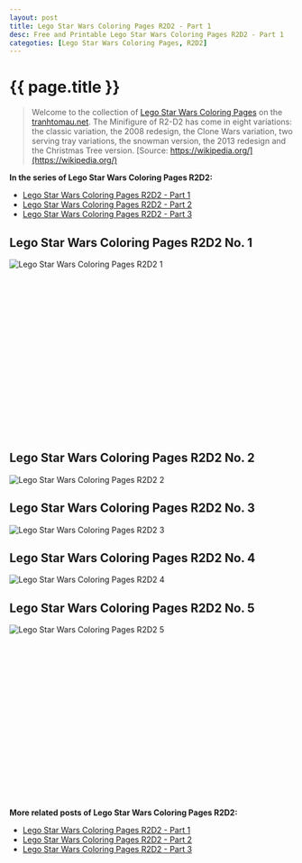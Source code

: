 ```yaml
---
layout: post
title: Lego Star Wars Coloring Pages R2D2 - Part 1
desc: Free and Printable Lego Star Wars Coloring Pages R2D2 - Part 1
categoties: [Lego Star Wars Coloring Pages, R2D2]
---
```

{{ page.title }}
================
> Welcome to the collection of [Lego Star Wars Coloring Pages](http://tranhtomau.net/) on the [tranhtomau.net](http://tranhtomau.net/). The Minifigure of R2-D2 has come in eight variations: the classic variation, the 2008 redesign, the Clone Wars variation, two serving tray variations, the snowman version, the 2013 redesign and the Christmas Tree version. [Source: https://wikipedia.org/](https://wikipedia.org/)

**In the series of Lego Star Wars Coloring Pages R2D2:**

* [Lego Star Wars Coloring Pages R2D2 - Part 1](http://tranhtomau.net/2018/06/09/Lego-Star-Wars-Coloring-Pages-R2D2-part-1.html)
* [Lego Star Wars Coloring Pages R2D2 - Part 2](http://tranhtomau.net/2018/06/09/Lego-Star-Wars-Coloring-Pages-R2D2-part-2.html)
* [Lego Star Wars Coloring Pages R2D2 - Part 3](http://tranhtomau.net/2018/06/09/Lego-Star-Wars-Coloring-Pages-R2D2-part-3.html)

## Lego Star Wars Coloring Pages R2D2 No. 1
![Lego Star Wars Coloring Pages R2D2 1](http://tranhtomau.net/img1/Lego-Star-Wars-Coloring-Pages-R2D2%20(1).jpg "Lego Star Wars Coloring Pages R2D2 1")

<script async src="//pagead2.googlesyndication.com/pagead/js/adsbygoogle.js"></script><!-- Texxtonly --><ins class="adsbygoogle" style="display:inline-block;width:336px;height:280px" data-ad-client="ca-pub-6753140515841889" data-ad-slot="3207852233"></ins><script>(adsbygoogle = window.adsbygoogle || []).push({}); </script>

## Lego Star Wars Coloring Pages R2D2 No. 2
![Lego Star Wars Coloring Pages R2D2 2](http://tranhtomau.net/img1/Lego-Star-Wars-Coloring-Pages-R2D2%20(2).jpg "Lego Star Wars Coloring Pages R2D2 2")

## Lego Star Wars Coloring Pages R2D2 No. 3
![Lego Star Wars Coloring Pages R2D2 3](http://tranhtomau.net/img1/Lego-Star-Wars-Coloring-Pages-R2D2%20(3).jpg "Lego Star Wars Coloring Pages R2D2 3")

## Lego Star Wars Coloring Pages R2D2 No. 4
![Lego Star Wars Coloring Pages R2D2 4](http://tranhtomau.net/img1/Lego-Star-Wars-Coloring-Pages-R2D2%20(4).jpg "Lego Star Wars Coloring Pages R2D2 4")

## Lego Star Wars Coloring Pages R2D2 No. 5
![Lego Star Wars Coloring Pages R2D2 5](http://tranhtomau.net/img1/Lego-Star-Wars-Coloring-Pages-R2D2%20(5).jpg "Lego Star Wars Coloring Pages R2D2 5")

<script async src="//pagead2.googlesyndication.com/pagead/js/adsbygoogle.js"></script><!-- Texxtonly --><ins class="adsbygoogle" style="display:inline-block;width:336px;height:280px" data-ad-client="ca-pub-6753140515841889" data-ad-slot="3207852233"></ins><script>(adsbygoogle = window.adsbygoogle || []).push({}); </script>

**More related posts of Lego Star Wars Coloring Pages R2D2:**

* [Lego Star Wars Coloring Pages R2D2 - Part 1](http://tranhtomau.net/2018/06/09/Lego-Star-Wars-Coloring-Pages-R2D2-part-1.html)
* [Lego Star Wars Coloring Pages R2D2 - Part 2](http://tranhtomau.net/2018/06/09/Lego-Star-Wars-Coloring-Pages-R2D2-part-2.html)
* [Lego Star Wars Coloring Pages R2D2 - Part 3](http://tranhtomau.net/2018/06/09/Lego-Star-Wars-Coloring-Pages-R2D2-part-3.html)

